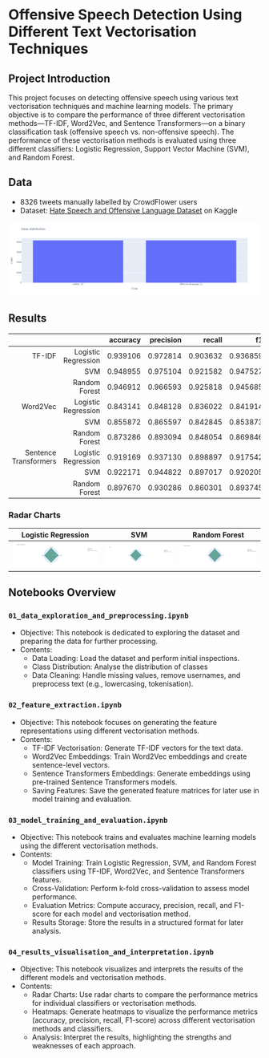 # Offensive Speech Detection Using Different Text Vectorisation Techniques

## Project Introduction
This project focuses on detecting offensive speech using various text vectorisation techniques and machine learning models. The primary objective is to compare the performance of three different vectorisation methods—TF-IDF, Word2Vec, and Sentence Transformers—on a binary classification task (offensive speech vs. non-offensive speech). The performance of these vectorisation methods is evaluated using three different classifiers: Logistic Regression, Support Vector Machine (SVM), and Random Forest.

## Data
- 8326 tweets manually labelled by CrowdFlower users
- Dataset: [Hate Speech and Offensive Language Dataset](https://www.kaggle.com/datasets/mrmorj/hate-speech-and-offensive-language-dataset) on Kaggle

![Class Distribution Plot](plots/class_distribution_plot.png)

## Results

|                       |                     | accuracy | precision |   recall |       f1 |
|----------------------:|--------------------:|---------:|----------:|---------:|---------:|
|                TF-IDF | Logistic Regression | 0.939106 |  0.972814 | 0.903632 | 0.936859 |
|                       |                 SVM | 0.948955 |  0.975104 | 0.921582 | 0.947527 |
|                       |       Random Forest | 0.946912 |  0.966593 | 0.925818 | 0.945685 |
|              Word2Vec | Logistic Regression | 0.843141 |  0.848128 | 0.836022 | 0.841914 |
|                       |                 SVM | 0.855872 |  0.865597 | 0.842845 | 0.853873 |
|                       |       Random Forest | 0.873286 |  0.893094 | 0.848054 | 0.869846 |
| Sentence Transformers | Logistic Regression | 0.919169 |  0.937130 | 0.898897 | 0.917542 |
|                       |                 SVM | 0.922171 |  0.944822 | 0.897017 | 0.920205 |
|                       |       Random Forest | 0.897670 |  0.930286 | 0.860301 | 0.893745 |

### Radar Charts
| Logistic Regression | SVM | Random Forest |
|-----------------------|-----------------------|-----------------------|
| ![Logistic Regression Radar](plots/logreg_radar.png) | ![SVM Radar](plots/SVM_radar.png) | ![RF Radar](plots/RF_radar.png) |


## Notebooks Overview

### `01_data_exploration_and_preprocessing.ipynb`
- Objective: This notebook is dedicated to exploring the dataset and preparing the data for further processing.
- Contents:
  - Data Loading: Load the dataset and perform initial inspections.
  - Class Distribution: Analyse the distribution of classes 
  - Data Cleaning: Handle missing values, remove usernames, and preprocess text (e.g., lowercasing, tokenisation).

### `02_feature_extraction.ipynb`
- Objective: This notebook focuses on generating the feature representations using different vectorisation methods.
- Contents:
  - TF-IDF Vectorisation: Generate TF-IDF vectors for the text data.
  - Word2Vec Embeddings: Train Word2Vec embeddings and create sentence-level vectors.
  - Sentence Transformers Embeddings: Generate embeddings using pre-trained Sentence Transformers models.
  - Saving Features: Save the generated feature matrices for later use in model training and evaluation.

### `03_model_training_and_evaluation.ipynb`
- Objective: This notebook trains and evaluates machine learning models using the different vectorisation methods.
- Contents:
  - Model Training: Train Logistic Regression, SVM, and Random Forest classifiers using TF-IDF, Word2Vec, and Sentence Transformers features.
  - Cross-Validation: Perform k-fold cross-validation to assess model performance.
  - Evaluation Metrics: Compute accuracy, precision, recall, and F1-score for each model and vectorisation method.
  - Results Storage: Store the results in a structured format for later analysis.

### `04_results_visualisation_and_interpretation.ipynb`
- Objective: This notebook visualizes and interprets the results of the different models and vectorisation methods.
- Contents:
  - Radar Charts: Use radar charts to compare the performance metrics for individual classifiers or vectorisation methods.
  - Heatmaps: Generate heatmaps to visualize the performance metrics (accuracy, precision, recall, F1-score) across different vectorisation methods and classifiers.
  - Analysis: Interpret the results, highlighting the strengths and weaknesses of each approach.
